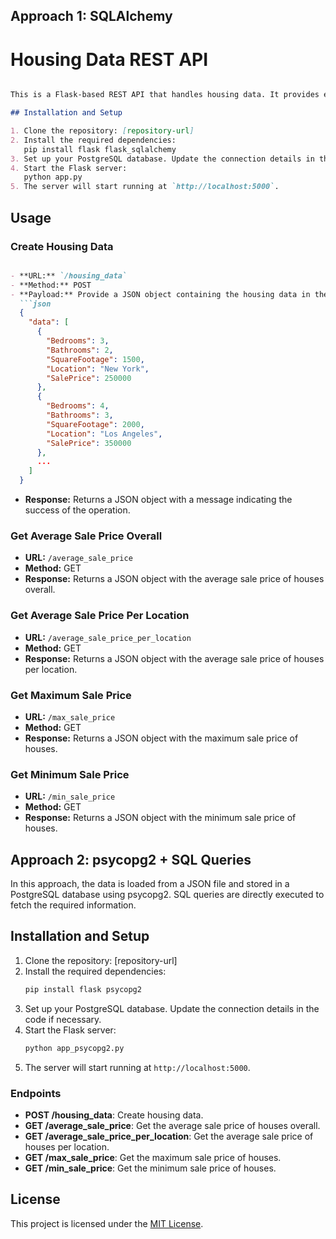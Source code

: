 ## Approach 1: SQLAlchemy

# Housing Data REST API

```markdown

This is a Flask-based REST API that handles housing data. It provides endpoints for creating housing data from a JSON file, and retrieving average sale prices, maximum sale price, minimum sale price, and average sale prices per location using SQL queries.

## Installation and Setup

1. Clone the repository: [repository-url]
2. Install the required dependencies:
   pip install flask flask_sqlalchemy
3. Set up your PostgreSQL database. Update the connection details in the code if necessary.
4. Start the Flask server:
   python app.py
5. The server will start running at `http://localhost:5000`.
```

## Usage

### Create Housing Data
```markdown

- **URL:** `/housing_data`
- **Method:** POST
- **Payload:** Provide a JSON object containing the housing data in the following format:
  ```json
  {
    "data": [
      {
        "Bedrooms": 3,
        "Bathrooms": 2,
        "SquareFootage": 1500,
        "Location": "New York",
        "SalePrice": 250000
      },
      {
        "Bedrooms": 4,
        "Bathrooms": 3,
        "SquareFootage": 2000,
        "Location": "Los Angeles",
        "SalePrice": 350000
      },
      ...
    ]
  }
  ```
- **Response:** Returns a JSON object with a message indicating the success of the operation.

### Get Average Sale Price Overall

- **URL:** `/average_sale_price`
- **Method:** GET
- **Response:** Returns a JSON object with the average sale price of houses overall.

### Get Average Sale Price Per Location

- **URL:** `/average_sale_price_per_location`
- **Method:** GET
- **Response:** Returns a JSON object with the average sale price of houses per location.

### Get Maximum Sale Price

- **URL:** `/max_sale_price`
- **Method:** GET
- **Response:** Returns a JSON object with the maximum sale price of houses.

### Get Minimum Sale Price

- **URL:** `/min_sale_price`
- **Method:** GET
- **Response:** Returns a JSON object with the minimum sale price of houses.

## Approach 2: psycopg2 + SQL Queries

In this approach, the data is loaded from a JSON file and stored in a PostgreSQL database using psycopg2. SQL queries are directly executed to fetch the required information.

## Installation and Setup

1. Clone the repository: [repository-url]
2. Install the required dependencies:
   ```bash
   pip install flask psycopg2
   ```
3. Set up your PostgreSQL database. Update the connection details in the code if necessary.
4. Start the Flask server:
   ```bash
   python app_psycopg2.py
   ```
5. The server will start running at `http://localhost:5000`.

### Endpoints

- **POST /housing_data**: Create housing data.
- **GET /average_sale_price**: Get the average sale price of houses overall.
- **GET /average_sale_price_per_location**: Get the average sale price of houses per location.
- **GET /max_sale_price**: Get the maximum sale price of houses.
- **GET /min_sale_price**: Get the minimum sale price of houses.

## License

This project is licensed under the [MIT License](LICENSE).

```
